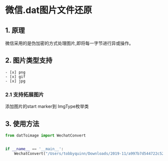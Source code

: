 # 微信.dat图片文件还原
## 1. 原理
微信采用的是伪加密的方式处理图片,即将每一字节进行异或操作。
## 2. 图片类型支持
    - [x] png
    - [x] gif
    - [x] jpg
### 2.1 支持拓展图片
添加图片的start marker到 ImgType枚举类
## 3. 使用方法
```python
from datToimage import WechatConvert


if __name__ == '__main__':
    WechatConvert("/Users/tobbyquinn/Downloads/2019-11/a997b7d544722c521ff14b83677f3fb0.dat").convert(output_path="/opt")
```